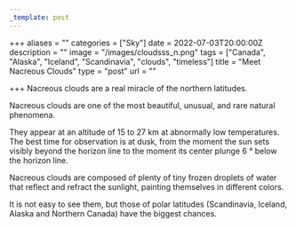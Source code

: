 ```yaml
---
_template: post
---
```




+++
aliases = ""
categories = ["Sky"]
date = 2022-07-03T20:00:00Z
description = ""
image = "/images/cloudsss_n.png"
tags = ["Canada", "Alaska", "Iceland", "Scandinavia", "clouds", "timeless"]
title = "Meet Nacreous Clouds"
type = "post"
url = ""

+++
Nacreous clouds are a real miracle of the northern latitudes.

Nacreous clouds are one of the most beautiful, unusual, and rare natural phenomena.

They appear at an altitude of 15 to 27 km at abnormally low temperatures. The best time for observation is at dusk, from the moment the sun sets visibly beyond the horizon line to the moment its center plunge 6 ° below the horizon line.

Nacreous clouds are composed of plenty of tiny frozen droplets of water that reflect and refract the sunlight, painting themselves in different colors.

It is not easy to see them, but those of polar latitudes (Scandinavia, Iceland, Alaska and Northern Canada) have the biggest chances.
